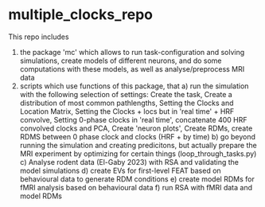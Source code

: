 # multiple_clocks_repo
This repo includes 
1. the package 'mc' which allows to run task-configuration and solving simulations, create models of different neurons, and do some computations with these models, as well as analyse/preprocess MRI data
2. scripts which use functions of this package, that
   a) run the simulation with the following selection of settings: Create the task, Create a distribution of most common pathlengths, Setting the Clocks and Location Matrix, Setting the Clocks + locs but in 'real time' + HRF convolve, Setting 0-phase clocks in 'real time', concatenate 400 HRF convolved clocks and PCA, Create 'neuron plots', Create RDMs, create RDMS between 0 phase clock and clocks (HRF + by time)
  b) go beyond running the simulation and creating predicitons, but actually prepare the MRI experiment by optimizing for certain things (loop_through_tasks.py)
  c) Analyse rodent data (El-Gaby 2023) with RSA and validating the model simulations
  d) create EVs for first-level FEAT based on behavioural data to generate RDM conditions
  e) create model RDMs for fMRI analysis based on behavioural data
  f) run RSA with fMRI data and model RDMs


  
 
